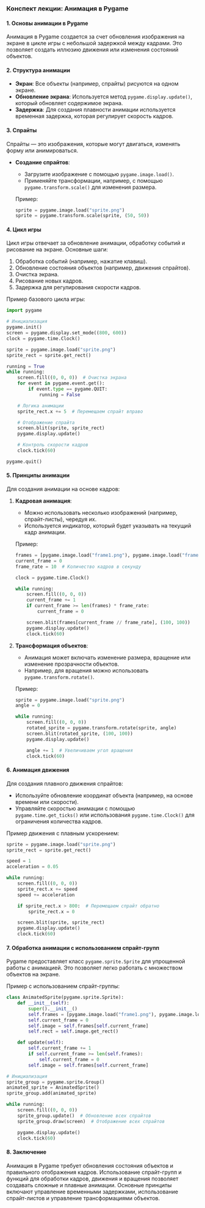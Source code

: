 ### Конспект лекции: Анимация в Pygame

#### 1. Основы анимации в Pygame

Анимация в Pygame создается за счет обновления изображения на экране в цикле игры с небольшой задержкой между кадрами. Это позволяет создать иллюзию движения или изменения состояний объектов.

#### 2. Структура анимации

- **Экран**: Все объекты (например, спрайты) рисуются на одном экране.
- **Обновление экрана**: Используется метод `pygame.display.update()`, который обновляет содержимое экрана.
- **Задержка**: Для создания плавности анимации используется временная задержка, которая регулирует скорость кадров.

#### 3. Спрайты

Спрайты — это изображения, которые могут двигаться, изменять форму или анимироваться.

- **Создание спрайтов**:
  - Загрузите изображение с помощью `pygame.image.load()`.
  - Применяйте трансформации, например, с помощью `pygame.transform.scale()` для изменения размера.

  Пример:
  ```python
  sprite = pygame.image.load("sprite.png")
  sprite = pygame.transform.scale(sprite, (50, 50))
  ```

#### 4. Цикл игры

Цикл игры отвечает за обновление анимации, обработку событий и рисование на экране. Основные шаги:
1. Обработка событий (например, нажатие клавиш).
2. Обновление состояния объектов (например, движения спрайтов).
3. Очистка экрана.
4. Рисование новых кадров.
5. Задержка для регулирования скорости кадров.

Пример базового цикла игры:
```python
import pygame

# Инициализация
pygame.init()
screen = pygame.display.set_mode((800, 600))
clock = pygame.time.Clock()

sprite = pygame.image.load("sprite.png")
sprite_rect = sprite.get_rect()

running = True
while running:
    screen.fill((0, 0, 0))  # Очистка экрана
    for event in pygame.event.get():
        if event.type == pygame.QUIT:
            running = False

    # Логика анимации
    sprite_rect.x += 5  # Перемещаем спрайт вправо

    # Отображение спрайта
    screen.blit(sprite, sprite_rect)
    pygame.display.update()

    # Контроль скорости кадров
    clock.tick(60)

pygame.quit()
```

#### 5. Принципы анимации

Для создания анимации на основе кадров:

1. **Кадровая анимация**:
   - Можно использовать несколько изображений (например, спрайт-листы), чередуя их.
   - Используется индикатор, который будет указывать на текущий кадр анимации.
   
   Пример:
   ```python
   frames = [pygame.image.load("frame1.png"), pygame.image.load("frame2.png"), pygame.image.load("frame3.png")]
   current_frame = 0
   frame_rate = 10  # Количество кадров в секунду

   clock = pygame.time.Clock()

   while running:
       screen.fill((0, 0, 0))
       current_frame += 1
       if current_frame >= len(frames) * frame_rate:
           current_frame = 0

       screen.blit(frames[current_frame // frame_rate], (100, 100))
       pygame.display.update()
       clock.tick(60)
   ```

2. **Трансформация объектов**:
   - Анимация может включать изменение размера, вращение или изменение прозрачности объектов.
   - Например, для вращения можно использовать `pygame.transform.rotate()`.

   Пример:
   ```python
   sprite = pygame.image.load("sprite.png")
   angle = 0

   while running:
       screen.fill((0, 0, 0))
       rotated_sprite = pygame.transform.rotate(sprite, angle)
       screen.blit(rotated_sprite, (100, 100))
       pygame.display.update()

       angle += 1  # Увеличиваем угол вращения
       clock.tick(60)
   ```

#### 6. Анимация движения

Для создания плавного движения спрайтов:
- Используйте обновление координат объекта (например, на основе времени или скорости).
- Управляйте скоростью анимации с помощью `pygame.time.get_ticks()` или использования `pygame.time.Clock()` для ограничения количества кадров.

Пример движения с плавным ускорением:
```python
sprite = pygame.image.load("sprite.png")
sprite_rect = sprite.get_rect()

speed = 1
acceleration = 0.05

while running:
    screen.fill((0, 0, 0))
    sprite_rect.x += speed
    speed += acceleration

    if sprite_rect.x > 800:  # Перемещаем спрайт обратно
        sprite_rect.x = 0

    screen.blit(sprite, sprite_rect)
    pygame.display.update()
    clock.tick(60)
```

#### 7. Обработка анимации с использованием спрайт-групп

Pygame предоставляет класс `pygame.sprite.Sprite` для упрощенной работы с анимацией. Это позволяет легко работать с множеством объектов на экране.

Пример с использованием спрайт-группы:
```python
class AnimatedSprite(pygame.sprite.Sprite):
    def __init__(self):
        super().__init__()
        self.frames = [pygame.image.load("frame1.png"), pygame.image.load("frame2.png")]
        self.current_frame = 0
        self.image = self.frames[self.current_frame]
        self.rect = self.image.get_rect()

    def update(self):
        self.current_frame += 1
        if self.current_frame >= len(self.frames):
            self.current_frame = 0
        self.image = self.frames[self.current_frame]

# Инициализация
sprite_group = pygame.sprite.Group()
animated_sprite = AnimatedSprite()
sprite_group.add(animated_sprite)

while running:
    screen.fill((0, 0, 0))
    sprite_group.update()  # Обновление всех спрайтов
    sprite_group.draw(screen)  # Отображение всех спрайтов

    pygame.display.update()
    clock.tick(60)
```

#### 8. Заключение

Анимация в Pygame требует обновления состояния объектов и правильного отображения кадров. Использование спрайт-групп и функций для обработки кадров, движения и вращения позволяет создавать сложные и плавные анимации. Основные принципы включают управление временными задержками, использование спрайт-листов и управление трансформациями объектов.